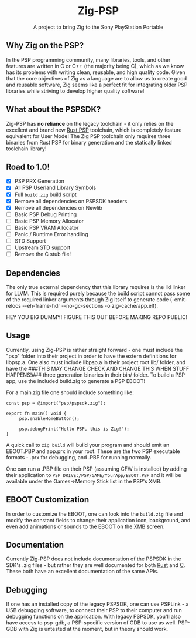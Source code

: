 <h1 align="center">Zig-PSP</h1>
<p align="center">A project to bring Zig to the Sony PlayStation Portable</p>

## Why Zig on the PSP?

In the PSP programming community, many libraries, tools, and other features are written in C or C++ (the majority being C), which as we know has its problems with writing clean, reusable, and high quality code. Given that the core objectives of Zig as a language are to allow us to create good and reusable software, Zig seems like a perfect fit for integrating older PSP libraries while striving to develop higher quality software!

## What about the PSPSDK?

Zig-PSP has **no reliance** on the legacy toolchain - it only relies on the excellent and brand new [Rust PSP](https://github.com/overdrivenpotato/rust-psp) toolchain, which is completely feature equivalent for User Mode! The Zig PSP toolchain only requires three binaries from Rust PSP for binary generation and the statically linked toolchain library!

## Road to 1.0!
- [x] PSP PRX Generation
- [x] All PSP Userland Library Symbols
- [x] Full `build.zig` build script
- [x] Remove all dependencies on PSPSDK headers
- [x] Remove all dependencies on Newlib
- [ ] Basic PSP Debug Printing
- [ ] Basic PSP Memory Allocator
- [ ] Basic PSP VRAM Allocator
- [ ] Panic / Runtime Error handling
- [ ] STD Support
- [ ] Upstream STD support
- [ ] Remove the C stub file!

## Dependencies

The only true external dependency that this library requires is the lld linker for LLVM. This is required purely because the build script cannot pass some of the required linker arguments through Zig itself to generate code (-emit-relocs --eh-frame-hdr --no-gc-sections -o zig-cache/app.elf). 

HEY YOU BIG DUMMY! FIGURE THIS OUT BEFORE MAKING REPO PUBLIC!

## Usage

Currently, using Zig-PSP is rather straight forward - one must include the "psp" folder into their project in order to have the extern definitions for libpsp.a. One also must include libpsp.a in their project root lib/ folder, and have the ###THIS MAY CHANGE CHECK AND CHANGE THIS WHEN STUFF HAPPENS!### three generation binaries in their bin/ folder. To build a PSP app, use the included build.zig to generate a PSP EBOOT!

For a main.zig file one should include something like:

```zig
const psp = @import("psp/pspsdk.zig");

export fn main() void {
     psp.enableHomeButton();

     psp.debugPrint("Hello PSP, this is Zig!");
}
```

A quick call to `zig build` will build your program and should emit an EBOOT.PBP and app.prx in your root. These are the two PSP executable formats - .prx for debugging, and .PBP for running normally.

One can run a .PBP file on their PSP (assuming CFW is installed) by adding their application to `PSP_DRIVE:/PSP/GAME/YourApp/EBOOT.PBP` and it will be available under the Games->Memory Stick list in the PSP's XMB.

## EBOOT Customization
In order to customize the EBOOT, one can look into the `build.zig` file and modify the constant fields to change their application icon, background, and even add animations or sounds to the EBOOT on the XMB screen.

## Documentation

Currently Zig-PSP does not include documentation of the PSPSDK in the SDK's .zig files - but rather they are well documented for both [Rust](https://docs.rs/psp/) and [C](http://psp.jim.sh/pspsdk-doc/). These both have an excellent documentation of the same APIs.

## Debugging

If one has an installed copy of the legacy PSPSDK, one can use PSPLink - a USB debugging software, to connect their PSP to their computer and run debugging functions on the application. With legacy PSPSDK, you'll also have access to psp-gdb, a PSP-specific version of GDB to use as well. PSP-GDB with Zig is untested at the moment, but in theory should work.

